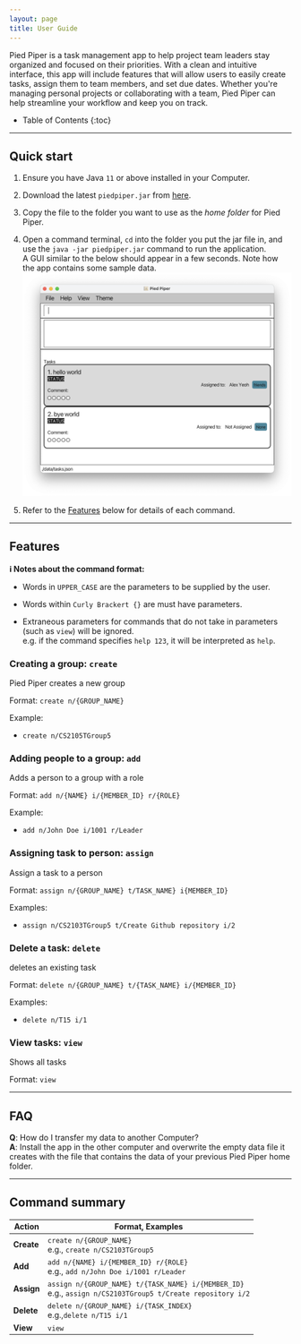```yaml
---
layout: page
title: User Guide
---
```


Pied Piper is a task management app to help project team leaders stay organized and focused on their priorities. With a clean and intuitive interface, this app will include features that will allow users to easily create tasks, assign them to team members, and set due dates. Whether you're managing personal projects or collaborating with a team, Pied Piper can help streamline your workflow and keep you on track.

* Table of Contents
  {:toc}

--------------------------------------------------------------------------------------------------------------------

## Quick start

1. Ensure you have Java `11` or above installed in your Computer.

1. Download the latest `piedpiper.jar` from [here](https://github.com/AY2223S2-CS2103T-W15-3/tp/releases).

1. Copy the file to the folder you want to use as the _home folder_ for Pied Piper.

1. Open a command terminal, `cd` into the folder you put the jar file in, and use the `java -jar piedpiper.jar` command to run the application.<br>
   A GUI similar to the below should appear in a few seconds. Note how the app contains some sample data.<br>
   ![Ui](images/Ui.png)


1. Refer to the [Features](#features) below for details of each command.

--------------------------------------------------------------------------------------------------------------------

## Features

<div markdown="block" class="alert alert-info">

**:information_source: Notes about the command format:**<br>

* Words in `UPPER_CASE` are the parameters to be supplied by the user.<br>

* Words within `Curly Brackert {}` are must have parameters.

* Extraneous parameters for commands that do not take in parameters (such as `view`) will be ignored.<br>
  e.g. if the command specifies `help 123`, it will be interpreted as `help`.

</div>

### Creating a group: `create`

Pied Piper creates a new group

Format: `create n/{GROUP_NAME}`


Example:
* `create n/CS2105TGroup5`

### Adding people to a group: `add`

Adds a person to a group with a role

Format: `add n/{NAME} i/{MEMBER_ID} r/{ROLE}`

Example:
* `add n/John Doe i/1001 r/Leader`

### Assigning task to person: `assign`

Assign a task to a person

Format: `assign n/{GROUP_NAME} t/TASK_NAME} i{MEMBER_ID}`

Examples:
*  `assign n/CS2103TGroup5 t/Create Github repository i/2`


### Delete a task: `delete`

deletes an existing task

Format: `delete n/{GROUP_NAME} t/{TASK_NAME} i/{MEMBER_ID}`

Examples:
* `delete n/T15 i/1`


### View tasks: `view`

Shows all tasks

Format: `view`

--------------------------------------------------------------------------------------------------------------------

## FAQ

**Q**: How do I transfer my data to another Computer?<br>
**A**: Install the app in the other computer and overwrite the empty data file it creates with the file that contains the data of your previous Pied Piper home folder.

--------------------------------------------------------------------------------------------------------------------

## Command summary

Action | Format, Examples
--------|------------------
**Create** | `create n/{GROUP_NAME}` <br> e.g., `create n/CS2103TGroup5`
**Add** | `add n/{NAME} i/{MEMBER_ID} r/{ROLE}` <br> e.g., `add n/John Doe i/1001 r/Leader`
**Assign** | `assign n/{GROUP_NAME} t/{TASK_NAME} i/{MEMBER_ID}`<br> e.g., `assign n/CS2103TGroup5 t/Create repository i/2`
**Delete** | `delete n/{GROUP_NAME} i/{TASK_INDEX}`<br> e.g.,`delete n/T15 i/1`
**View** | `view`


